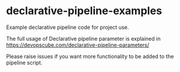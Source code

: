 # declarative-pipeline-examples
Example declarative pipeline code for project use.

The full usage of Declarative pipeline parameter is explained in https://devopscube.com/declarative-pipeline-parameters/

Please raise issues if you want more functionality to be added to the pipeline script.
